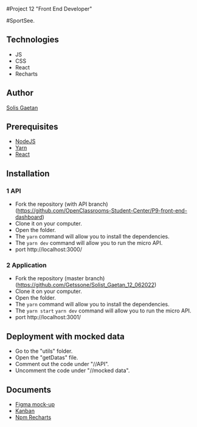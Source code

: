 #Project 12 "Front End Developer" 

#SportSee. 

## Technologies
- JS
- CSS 
- React
- Recharts


## Author
[Solis Gaetan](https://github.com/Getssone)



## Prerequisites


- [NodeJS](https://nodejs.org/en/)
- [Yarn](https://yarnpkg.com/)
- [React](https://reactjs.org/docs/getting-started.html)


## Installation



### 1 API
- Fork the repository (with API branch)(https://github.com/OpenClassrooms-Student-Center/P9-front-end-dashboard)
- Clone it on your computer.
- Open the folder.
- The `yarn` command will allow you to install the dependencies.
- The `yarn dev` command will allow you to run the micro API.
- port http://localhost:3000/

### 2 Application
- Fork the repository (master branch)(https://github.com/Getssone/Solist_Gaetan_12_062022)
- Clone it on your computer.
- Open the folder.
- The `yarn` command will allow you to install the dependencies.
- The `yarn start` `yarn dev` command will allow you to run the micro API.
- port http://localhost:3001/



## Deployment with mocked data 

- Go to the "utils" folder.
- Open the "getDatas" file.
- Comment out the code under "//API".
- Uncomment the code under "//mocked data".

## Documents
- [Figma mock-up ](https://www.figma.com/file/BMomGVZqLZb811mDMShpLu/UI-design-Sportify-FR?node-id=0%3A1)
- [Kanban](https://www.notion.so/Tableau-de-bord-SportSee-6686aa4b5f44417881a4884c9af5669e)
- [Npm Recharts](https://www.npmjs.com/package/recharts)


